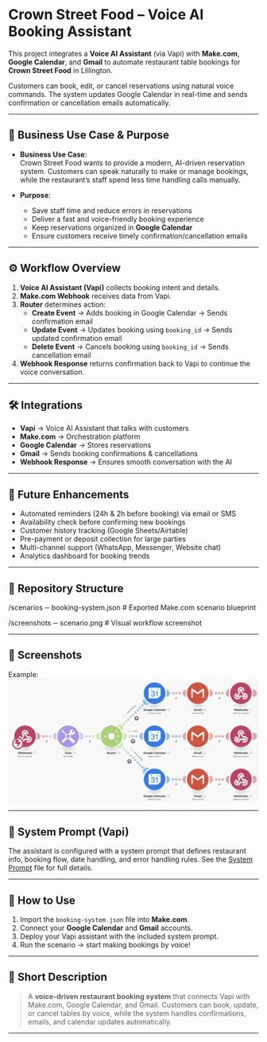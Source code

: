 # Crown Street Food – Voice AI Booking Assistant

This project integrates a **Voice AI Assistant** (via Vapi) with **Make.com**, **Google Calendar**, and **Gmail** to automate restaurant table bookings for **Crown Street Food** in Lillington.  

Customers can book, edit, or cancel reservations using natural voice commands. The system updates Google Calendar in real-time and sends confirmation or cancellation emails automatically.

---

## 📌 Business Use Case & Purpose
- **Business Use Case**:  
  Crown Street Food wants to provide a modern, AI-driven reservation system. Customers can speak naturally to make or manage bookings, while the restaurant’s staff spend less time handling calls manually.  

- **Purpose**:  
  - Save staff time and reduce errors in reservations  
  - Deliver a fast and voice-friendly booking experience  
  - Keep reservations organized in **Google Calendar**  
  - Ensure customers receive timely confirmation/cancellation emails  

---

## ⚙️ Workflow Overview
1. **Voice AI Assistant (Vapi)** collects booking intent and details.  
2. **Make.com Webhook** receives data from Vapi.  
3. **Router** determines action:  
   - **Create Event** → Adds booking in Google Calendar → Sends confirmation email  
   - **Update Event** → Updates booking using `booking_id` → Sends updated confirmation email  
   - **Delete Event** → Cancels booking using `booking_id` → Sends cancellation email  
4. **Webhook Response** returns confirmation back to Vapi to continue the voice conversation.  

---

## 🛠️ Integrations
- **Vapi** → Voice AI Assistant that talks with customers  
- **Make.com** → Orchestration platform  
- **Google Calendar** → Stores reservations  
- **Gmail** → Sends booking confirmations & cancellations  
- **Webhook Response** → Ensures smooth conversation with the AI  

---

## 🚀 Future Enhancements
- Automated reminders (24h & 2h before booking) via email or SMS  
- Availability check before confirming new bookings  
- Customer history tracking (Google Sheets/Airtable)  
- Pre-payment or deposit collection for large parties  
- Multi-channel support (WhatsApp, Messenger, Website chat)  
- Analytics dashboard for booking trends  

---

## 📂 Repository Structure
/scenarios
 ─ booking-system.json # Exported Make.com scenario blueprint
 
/screenshots
 ─ scenario.png        # Visual workflow screenshot


---

## 📸 Screenshots
Example:
![Scenario Overview](./Screenshots/scenario.png)

---

## 📑 System Prompt (Vapi)
The assistant is configured with a system prompt that defines restaurant info, booking flow, date handling, and error handling rules.
See the [System Prompt](.//SYSTEM_PROMPT.md) file for full details.

---

## 🔧 How to Use
1. Import the `booking-system.json` file into **Make.com**.  
2. Connect your **Google Calendar** and **Gmail** accounts.  
3. Deploy your Vapi assistant with the included system prompt.  
4. Run the scenario → start making bookings by voice!  

---

## 📌 Short Description
> A **voice-driven restaurant booking system** that connects Vapi with Make.com, Google Calendar, and Gmail. Customers can book, update, or cancel tables by voice, while the system handles confirmations, emails, and calendar updates automatically.

---

